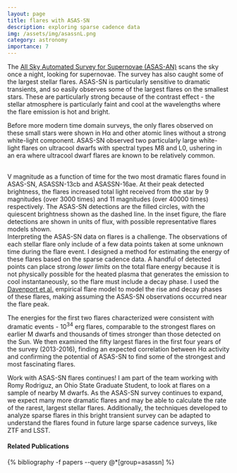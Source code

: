 ```yaml
---
layout: page
title: flares with ASAS-SN
description: exploring sparse cadence data
img: /assets/img/asassnL.png
category: astronomy
importance: 7
---
```


The [All Sky Automated Survey for Supernovae (ASAS-AN)](http://www.astronomy.ohio-state.edu/asassn/index.shtml) scans the sky once a night, looking for supernovae. The survey has also caught some of the largest stellar flares. ASAS-SN is particularly sensitive to dramatic transients, and so easily observes some of the largest flares on the smallest stars. These are particularly strong because of the contrast effect - the stellar atmosphere is particularly faint and cool at the wavelengths where the flare emission is hot and bright. 

Before more modern time domain surveys, the only flares observed on these small stars were shown in H&alpha; and other atomic lines without a strong white-light component. ASAS-SN observed two particularly large white-light flares on ultracool dwarfs with spectral types M8 and L0, ushering in an era where ultracool dwarf flares are known to be relatively common. 

<div class="img_row">
    <img class="col half left" src="{{ site.baseurl }}/assets/img/lc1_fit.png" alt="" title="Lightcurve of flare on L0"/>
    <img class="col half left" src="{{ site.baseurl }}/assets/img/lc2_fit.png" alt="" title="Lightcurve of flare on M8"/>
</div>
<div class="col three caption" style="float: right">
V magnitude as a function of time for the two most dramatic flares found in ASAS-SN, ASASSN-13cb and ASASSN-16ae. At their peak detected brightness, the flares increased total light received from the star by 9 magnitudes (over 3000 times) and 11 magnitudes (over 40000 times) respectively. The ASAS-SN detections are the filled circles, with the quiescent brightness shown as the dashed line. In the inset figure, the flare detections are shown in units of flux, with possible representative flares models shown.
</div>

Interpreting the ASAS-SN data on flares is a challenge. The observations of each stellar flare only include of a few data points taken at some unknown time during the flare event. I designed a method for estimating the energy of these flares based on the sparse cadence data. A handful of detected points can place strong *lower limits* on the total flare energy because it is not physically possible for the heated plasma that generates the emission to cool instantaneously, so the flare must include a decay phase. I used the [Davenport et al.](http://ads.ari.uni-heidelberg.de/abs/2014ApJ...797..122D) empirical flare model to model the rise and decay phases of these flares, making assuming the ASAS-SN observations occurred near the flare peak. 

The energies for the first two flares characterized were consistent with dramatic events - 10<sup>34</sup> erg flares, comparable to the strongest flares on earlier M dwarfs and thousands of times stronger than those detected on the Sun. We then examined the fifty largest flares in the first four years of the survey (2013-2016), finding an expected correlation between H&alpha; activity and confirming the potential of ASAS-SN to find some of the strongest and most fascinating flares. 

Work with ASAS-SN flares continues! I am part of the team working with Romy Rodriguz, an Ohio State Graduate Student, to look at flares on a sample of nearby M dwarfs. As the ASAS-SN survey continues to expand, we expect many more dramatic flares and may be able to calculate the rate of the rarest, largest stellar flares. Additionally, the techniques developed to analyze sparse flares in this bright transient survey can be adapted to understand the flares found in future large sparse cadence surveys, like ZTF and LSST. 

#### Related Publications
<div class="publications">
{% bibliography -f papers --query @*[group=asassn] %}
</div>